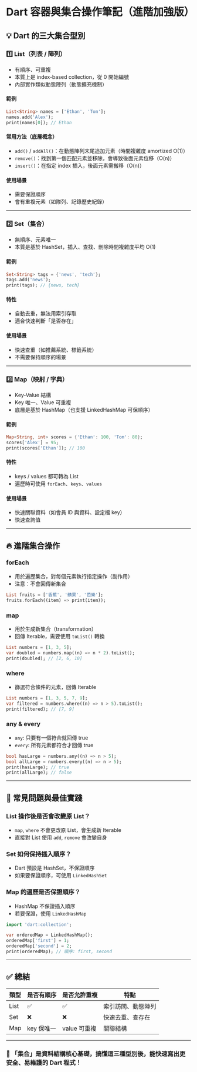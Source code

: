 
# Dart 容器與集合操作筆記（進階加強版）

## 💡 Dart 的三大集合型別

### 1️⃣ List（列表 / 陣列）

- 有順序、可重複
- 本質上是 index-based collection，從 0 開始編號
- 內部實作類似動態陣列（動態擴充機制）

#### 範例

```dart
List<String> names = ['Ethan', 'Tom'];
names.add('Alex');
print(names[0]); // Ethan
```

#### 常用方法（底層概念）

- `add()` / `addAll()`：在動態陣列末尾追加元素（時間複雜度 amortized O(1)）
- `remove()`：找到第一個匹配元素並移除，會導致後面元素位移（O(n)）
- `insert()`：在指定 index 插入，後面元素需搬移（O(n)）

#### 使用場景

- 需要保證順序
- 會有重複元素（如隊列、記錄歷史紀錄）

---

### 2️⃣ Set（集合）

- 無順序、元素唯一
- 本質是基於 HashSet，插入、查找、刪除時間複雜度平均 O(1)

#### 範例

```dart
Set<String> tags = {'news', 'tech'};
tags.add('news');
print(tags); // {news, tech}
```

#### 特性

- 自動去重，無法用索引存取
- 適合快速判斷「是否存在」

#### 使用場景

- 快速查重（如推薦系統、標籤系統）
- 不需要保持順序的場景

---

### 3️⃣ Map（映射 / 字典）

- Key-Value 結構
- Key 唯一、Value 可重複
- 底層是基於 HashMap（也支援 LinkedHashMap 可保順序）

#### 範例

```dart
Map<String, int> scores = {'Ethan': 100, 'Tom': 80};
scores['Alex'] = 95;
print(scores['Ethan']); // 100
```

#### 特性

- keys / values 都可轉為 List
- 遍歷時可使用 `forEach`、`keys`、`values`

#### 使用場景

- 快速關聯資料（如會員 ID 與資料、設定檔 key）
- 快速查詢值

---

## 🔥 進階集合操作

### forEach

- 用於遍歷集合，對每個元素執行指定操作（副作用）
- 注意：不會回傳新集合

```dart
List fruits = ['香蕉', '蘋果', '芭樂'];
fruits.forEach((item) => print(item));
```

### map

- 用於生成新集合（transformation）
- 回傳 Iterable，需要使用 `toList()` 轉換

```dart
List numbers = [1, 3, 5];
var doubled = numbers.map((n) => n * 2).toList();
print(doubled); // [2, 6, 10]
```

### where

- 篩選符合條件的元素，回傳 Iterable

```dart
List numbers = [1, 3, 5, 7, 9];
var filtered = numbers.where((n) => n > 5).toList();
print(filtered); // [7, 9]
```

### any & every

- `any`: 只要有一個符合就回傳 true
- `every`: 所有元素都符合才回傳 true

```dart
bool hasLarge = numbers.any((n) => n > 5);
bool allLarge = numbers.every((n) => n > 5);
print(hasLarge); // true
print(allLarge); // false
```

---

## 🧠 常見問題與最佳實踐

### List 操作後是否會改變原 List？

- `map`, `where` 不會更改原 List，會生成新 Iterable
- 直接對 List 使用 `add`, `remove` 會改變自身

### Set 如何保持插入順序？

- Dart 預設是 HashSet，不保證順序
- 如果要保證順序，可使用 `LinkedHashSet`

### Map 的遍歷是否保證順序？

- HashMap 不保證插入順序
- 若要保證，使用 `LinkedHashMap`

```dart
import 'dart:collection';

var orderedMap = LinkedHashMap();
orderedMap['first'] = 1;
orderedMap['second'] = 2;
print(orderedMap); // 順序: first, second
```

---

## ✅ 總結

| 類型 | 是否有順序 | 是否允許重複 | 特點         |
|---------|-----------|-------------|------------|
| List    | ✅        | ✅         | 索引訪問、動態陣列 |
| Set     | ❌        | ❌         | 快速去重、查存在 |
| Map     | key 保唯一 | value 可重複 | 關聯結構     |

---

### 💬 「集合」是資料結構核心基礎，搞懂這三種型別後，能快速寫出更安全、易維護的 Dart 程式！

